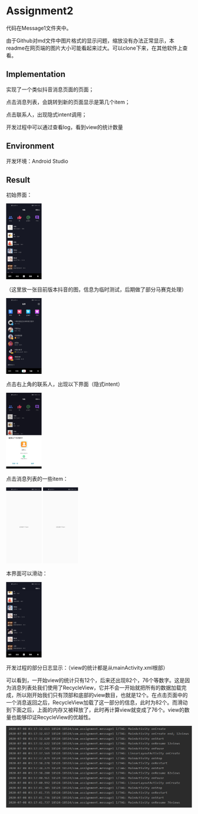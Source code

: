# Assignment2

代码在Message1文件夹中。

由于Github对md文件中图片格式的显示问题，缩放没有办法正常显示，本readme在网页端的图片大小可能看起来过大。可以clone下来，在其他软件上查看。

## Implementation

实现了一个类似抖音消息页面的页面；

点击消息列表，会跳转到新的页面显示是第几个item；

点击联系人，出现隐式intent调用；

开发过程中可以通过查看log，看到view的统计数量

## Environment

开发环境：Android Studio

## Result

初始界面：

<img src=".\Images\1.jpg" alt="1-w70" style="zoom:20%;" />

（这里放一张目前版本抖音的图，信息为临时测试，后期做了部分马赛克处理）

<img src=".\Images\6.jpg" alt="1-w70" style="zoom:20%;" />

点击右上角的联系人，出现以下界面（隐式intent）

<img src=".\Images\2.jpg" alt="1-w70" style="zoom:20%;" />

点击消息列表的一些item：

<img src=".\Images\3.jpg" alt="1-w70" style="zoom:20%;" />

<img src=".\Images\4.jpg" alt="1-w70" style="zoom:20%;" />

本界面可以滑动：

<img src=".\Images\7.jpg" alt="1-w70" style="zoom:20%;" />

开发过程的部分日志显示：（view的统计都是从mainActivity.xml根部）

可以看到，一开始view的统计只有12个，后来还出现82个，76个等数字。这是因为消息列表处我们使用了RecycleView，它并不会一开始就把所有的数据加载完成，所以刚开始我们只有顶部和底部的view数目，也就是12个。在点击页面中的一个消息返回之后，RecycleView加载了这一部分的信息，此时为82个。而滑动到下面之后，上面的内存又被释放了，此时再计算view就变成了76个。view的数量也能够印证RecycleView的优越性。

<img src=".\Images\5.png" alt="1-w70"/>